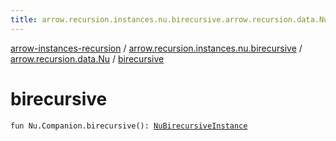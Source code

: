 ```yaml
---
title: arrow.recursion.instances.nu.birecursive.arrow.recursion.data.Nu.birecursive - arrow-instances-recursion
---
```


[arrow-instances-recursion](../../index.html) / [arrow.recursion.instances.nu.birecursive](../index.html) / [arrow.recursion.data.Nu](index.html) / [birecursive](./birecursive.html)

# birecursive

`fun Nu.Companion.birecursive(): `[`NuBirecursiveInstance`](../../arrow.recursion.instances/-nu-birecursive-instance/index.html)